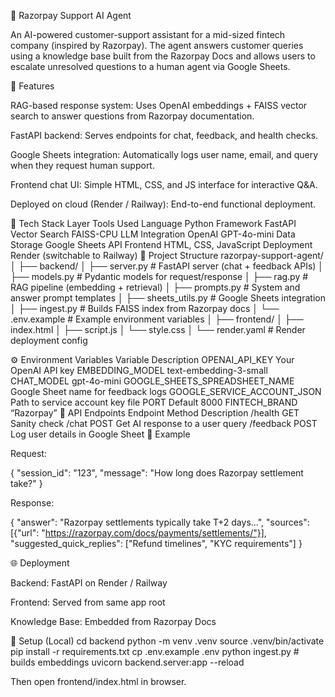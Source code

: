 🏦 Razorpay Support AI Agent

An AI-powered customer-support assistant for a mid-sized fintech company (inspired by Razorpay).
The agent answers customer queries using a knowledge base built from the Razorpay Docs and allows users to escalate unresolved questions to a human agent via Google Sheets.

🚀 Features

RAG-based response system: Uses OpenAI embeddings + FAISS vector search to answer questions from Razorpay documentation.

FastAPI backend: Serves endpoints for chat, feedback, and health checks.

Google Sheets integration: Automatically logs user name, email, and query when they request human support.

Frontend chat UI: Simple HTML, CSS, and JS interface for interactive Q&A.

Deployed on cloud (Render / Railway): End-to-end functional deployment.

🧠 Tech Stack
Layer	Tools Used
Language	Python
Framework	FastAPI
Vector Search	FAISS-CPU
LLM Integration	OpenAI GPT-4o-mini
Data Storage	Google Sheets API
Frontend	HTML, CSS, JavaScript
Deployment	Render (switchable to Railway)
📁 Project Structure
razorpay-support-agent/
│
├── backend/
│   ├── server.py          # FastAPI server (chat + feedback APIs)
│   ├── models.py          # Pydantic models for request/response
│   ├── rag.py             # RAG pipeline (embedding + retrieval)
│   ├── prompts.py         # System and answer prompt templates
│   ├── sheets_utils.py    # Google Sheets integration
│   ├── ingest.py          # Builds FAISS index from Razorpay docs
│   └── .env.example       # Example environment variables
│
├── frontend/
│   ├── index.html
│   ├── script.js
│   └── style.css
│
└── render.yaml            # Render deployment config

⚙️ Environment Variables
Variable	Description
OPENAI_API_KEY	Your OpenAI API key
EMBEDDING_MODEL	text-embedding-3-small
CHAT_MODEL	gpt-4o-mini
GOOGLE_SHEETS_SPREADSHEET_NAME	Google Sheet name for feedback logs
GOOGLE_SERVICE_ACCOUNT_JSON	Path to service account key file
PORT	Default 8000
FINTECH_BRAND	“Razorpay”
🧩 API Endpoints
Endpoint	Method	Description
/health	GET	Sanity check
/chat	POST	Get AI response to a user query
/feedback	POST	Log user details in Google Sheet
💬 Example

Request:

{
  "session_id": "123",
  "message": "How long does Razorpay settlement take?"
}


Response:

{
  "answer": "Razorpay settlements typically take T+2 days...",
  "sources": [{"url": "https://razorpay.com/docs/payments/settlements/"}],
  "suggested_quick_replies": ["Refund timelines", "KYC requirements"]
}

🌐 Deployment

Backend: FastAPI on Render / Railway

Frontend: Served from same app root

Knowledge Base: Embedded from Razorpay Docs

🧰 Setup (Local)
cd backend
python -m venv .venv
source .venv/bin/activate
pip install -r requirements.txt
cp .env.example .env
python ingest.py  # builds embeddings
uvicorn backend.server:app --reload


Then open frontend/index.html in browser.
